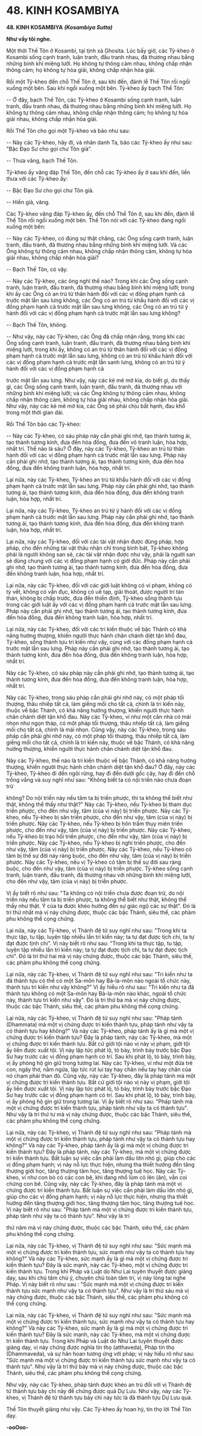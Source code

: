 # 48. KINH KOSAMBIYA

**48. KINH KOSAMBIYA**
***(Kosambiya Sutta)***

**Như vầy tôi nghe.**

Một thời Thế Tôn ở Kosambi, tại tịnh xá Ghosita. Lúc bấy giờ, các Tỷ-kheo ở Kosambi sống cạnh tranh,
luận tranh, đấu tranh nhau, đả thương nhau bằng những binh khí miệng lưỡi. Họ không tự thông cảm
nhau, không chấp nhận thông cảm; họ không tự hòa giải, không chấp nhận hòa giải.

Rồi một Tỷ-kheo đến chỗ Thế Tôn ở, sau khi đến, đảnh lễ Thế Tôn rồi ngồi xuống một bên. Sau khi
ngồi xuống một bên. Tỷ-kheo ấy bạch Thế Tôn:

-- Ở đây, bạch Thế Tôn, các Tỷ-kheo ở Kosambi sống cạnh tranh, luận tranh, đấu tranh nhau, đả thương
nhau bằng những binh khí miệng lưỡi. Họ không tự thông cảm nhau, không chấp nhận thông cảm; họ
không tự hòa giải nhau, không chấp nhận hòa giải.

Rồi Thế Tôn cho gọi một Tỷ-kheo và bảo như sau:

-- Này các Tỷ-kheo, hãy đi, và nhân danh Ta, bảo các Tỷ-kheo ấy như sau: "Bậc Ðạo Sư cho gọi chư
Tôn giả".

-- Thưa vâng, bạch Thế Tôn.

Tỷ-kheo ấy vâng đáp Thế Tôn, đến chỗ các Tỷ-kheo ấy ở sau khi đến, liền thưa với các Tỷ-kheo ấy:

-- Bậc Ðạo Sư cho gọi chư Tôn giả.

-- Hiền giả, vâng.

Các Tỷ-kheo vâng đáp Tỷ-kheo ấy, đến chỗ Thế Tôn ở, sau khi đến, đảnh lễ Thế Tôn rồi ngồi xuống
một bên. Thế Tôn nói với các Tỷ-kheo đang ngồi xuống một bên:

-- Này các Tỷ-kheo, có đúng sự thật chăng, các Ông sống cạnh tranh, luận tranh, đấu tranh, đả thương
nhau bằng những binh khí miệng lưỡi. Và các Ông không tự thông cảm nhau, không chấp nhận thông
cảm, không tự hòa giải nhau, không chấp nhận hòa giải?

-- Bạch Thế Tôn, có vậy.

-- Này các Tỷ-kheo, các ông nghĩ thế nào? Trong khi các Ông sống cạnh tranh, luận tranh, đấu tranh, đả
thương nhau bằng binh khí miệng lưỡi; trong khi ấy các Ông có an trú từ thân hành đối với các vị đồng
phạm hạnh cả trước mặt lẫn sau lưng không, các Ông có an trú từ khẩu hành đối với các vị đồng phạm
hạnh cả trước mặt lẫn sau lưng không, các Ông có an trú từ ý hành đối với các vị đồng phạm hạnh cả
trước mặt lẫn sau lưng không?

-- Bạch Thế Tôn, không.

-- Như vậy, này các Tỷ-kheo, các Ông đã chấp nhận rằng, trong khi các Ông sống cạnh tranh, luận tranh,
đấu tranh, đả thương nhau bằng binh khí miệng lưỡi, trong khi ấy, không có an trú từ thân hành đối với
các vị đồng phạm hạnh cả trước mặt lẫn sau lưng, không có an trú từ khẩu hành đối với các vị đồng
phạm hạnh cả trước mặt lẫn sanh lưng, không có an trú từ ý hành đối với các vị đồng phạm hạnh cả

trước mặt lẫn sau lưng. Như vậy, này các kẻ mê mờ kia, do biết gì, do thấy gì, các Ông sống cạnh tranh,
luận tranh, đấu tranh, đả thương nhau với những binh khí miệng lưỡi; và các Ông không tự thông cảm
nhau, không chấp nhận thông cảm, không tự hòa giải nhau, không chấp nhận hòa giải. Như vậy, này các
kẻ mê mờ kia, các Ông sẽ phải chịu bất hạnh, đau khổ trong một thời gian dài.

Rồi Thế Tôn bảo các Tỷ-kheo:

-- Này các Tỷ-kheo, có sáu pháp này cần phải ghi nhớ, tạo thành tương ái, tạo thành tương kính, đưa đến
hòa đồng, đưa đến vô tranh luận, hòa hợp, nhất trí. Thế nào là sáu? Ở đây, này các Tỷ-kheo, Tỷ-kheo an
trú từ thân hành đối với các vị đồng phạm hạnh cả trước mặt lẫn sau lưng. Pháp này cần phải ghi nhớ,
tạo thành tương ái, tạo thành tương kính, đưa đến hòa đồng, đưa đến không tranh luận, hòa hợp, nhất trí.

Lại nữa, này các Tỷ-kheo, Tỷ-kheo an trú từ khẩu hành đối với các vị đồng phạm hạnh cả trước mặt lẫn
sau lưng. Pháp này cần phải ghi nhớ, tạo thành tương ái, tạo thành tương kính, đưa đến hòa đồng, đưa
đến không tranh luận, hòa hợp, nhất trí.

Lại nữa, này các Tỷ-kheo, Tỷ-kheo an trú từ ý hành đối với các vị đồng phạm hạnh cả trước mặt lẫn sau
lưng. Pháp này cần phải ghi nhớ, tạo thành tương ái, tạo thành tương kính, đưa đến hòa đồng, đưa đến
không tranh luận, hòa hợp, nhất trí.

Lại nữa, này các Tỷ-kheo, đối với các tài vật nhận được đúng pháp, hợp pháp, cho đến những tài vật
thâu nhận chỉ trong bình bát, Tỷ-kheo không phải là người không san sẻ, các tài vật nhận được như vậy,
phải là người san sẻ dùng chung với các vị đồng phạm hạnh có giới đức. Pháp này cần phải ghi nhớ, tạo
thành tương ái, tạo thành tương kính, đưa đến hòa đồng, đưa đến không tranh luận, hòa hợp, nhất trí.

Lại nữa, này các Tỷ-kheo, đối với các giới luật không có vi phạm, không có tỳ vết, không có vẩn đục,
không có uế tạp, giải thoát, được người trí tán thán, không bị chấp trước, đưa đến thiền định, Tỷ-kheo
sống thành tựu trong các giới luật ấy với các vị đồng phạm hạnh cả trước mặt lẫn sau lưng. Pháp này cần
phải ghi nhớ, tạo thành tương ái, tạo thành tương kính, đưa đến hòa đồng, đưa đến không tranh luận, hòa
hợp, nhất trí.

Lại nữa, này các Tỷ-kheo, đối với các tri kiến thuộc về bậc Thánh có khả năng hướng thượng, khiến
người thực hành chân chánh diệt tận khổ đau, Tỷ-kheo, sống thành tựu tri kiến như vậy, cùng với các
đồng phạm hạnh cả trước mặt lẫn sau lưng. Pháp này cần phải ghi nhớ, tạo thành tương ái, tạo thành
tương kính, đưa đến hòa đồng, đưa đến không tranh luận, hòa hợp, nhất trí.

Này các Tỷ-kheo, có sáu pháp này cần phải ghi nhớ, tạo thành tương ái, tạo thành tương kính, đưa đến
hòa đồng, đưa đến không tranh luận, hòa hợp, nhất trí.

Này các Tỷ-kheo, trong sáu pháp cần phải ghi nhớ này, có một pháp tối thượng, thâu nhiếp tất cả, làm
giềng mối cho tất cả, chính là tri kiến này, thuộc về bậc Thánh, có khả năng hướng thượng, khiến người
thực hành chân chánh diệt tận khổ đau. Này các Tỷ-kheo, ví như một căn nhà có mái nhọn như ngọn
tháp, có một pháp tối thượng, thâu nhiếp tất cả, làm giềng mối cho tất cả, chính là mái nhọn. Cũng vậy,
này các Tỷ-kheo, trong sáu pháp cần phải ghi nhớ này, có một pháp tối thượng, thâu nhiếp tất cả, làm
giềng mối cho tất cả, chính là tri kiến này, thuộc về bậc Thánh, có khả năng hướng thượng, khiến người
thực hành chân chánh diệt tận khổ đau.

Này các Tỷ-kheo, thế nào là tri kiến thuộc về bậc Thánh, có khả năng hướng thượng, khiến người thực
hành chân chánh diệt tận khổ đau? Ở đây, này các Tỷ-kheo, Tỷ-kheo đi đến ngôi rừng, hay đi đến dưới
gốc cây, hay đi đến chỗ trống vắng và suy nghĩ như sau: "Không biết ta có nội triền nào chưa đoạn trừ

không? Do nội triền này nếu tâm ta bị triền phược, thì ta không thể biết như thật, không thể thấy như
thật?" Này các Tỷ-kheo, nếu Tỷ-kheo bị tham dục triền phược, cho đến như vậy, tâm (của vị này) bị
triền phược. Này các Tỷ-kheo, nếu Tỷ-kheo bị sân triền phược, cho đến như vậy, tâm (của vị này) bị
triền phược. Này các Tỷ-kheo, nếu Tỷ-kheo bị hôn trầm thụy miên triền phược, cho đến như vậy, tâm
(của vị này) bị triền phược. Này các Tỷ-kheo, nếu Tỷ-kheo bị trạo hối triền phược, cho đến như vậy, tâm
(của vị này) bị triền phược. Này các Tỷ-kheo, nếu Tỷ-kheo bị nghi triền phược, cho đến như vậy, tâm
(của vị này) bị triền phược. Này các Tỷ-kheo, nếu Tỷ-kheo có tâm bị thế sự đời này ràng buộc, cho đến
như vậy, tâm (của vị này) bị triền phược. Này các Tỷ-kheo, nếu vị Tỷ-kheo có tâm bị thế sự đời sau ràng
buộc, cho đến như vậy, tâm (của vị này) bị triền phược. Tỷ-kheo sống cạnh tranh, luận tranh, đấu tranh,
đả thương nhau với những binh khí miệng lưỡi, cho đến như vậy, tâm (của vị này) bị triền phược.

Vị ấy biết rõ như sau: "Ta không có nội triền chưa được đoạn trừ, do nội triền này nếu tâm ta bị triền
phược, ta không thể biết như thật, không thể thấy như thật. Ý của ta được khéo hướng đến sự giác ngộ
các sự thật". Ðó là trí thứ nhất mà vị này chứng được, thuộc các bậc Thánh, siêu thế, các phàm phu
không thể cọng chứng.

Lại nữa, này các Tỷ-kheo, vị Thánh đệ tử suy nghĩ như sau: "Trong khi ta thực tập, tu tập, luyện tập
nhiều lần tri kiến này; ta tự đạt được tịch chi, ta tự đạt được tịnh chi". Vị này biết rõ như sau: "Trong khi
ta thực tập, tu tập, luyện tập nhiều lần tri kiến này; ta tự đạt được tịch chỉ, ta tự đạt được tịch chỉ". Ðó là
trí thứ hai mà vị này chứng được, thuộc các bậc Thánh, siêu thế, các phàm phu không thể cọng chứng.

Lại nữa, này các Tỷ-kheo, vị Thánh đệ tử suy nghĩ như sau: "Tri kiến như ta đã thành tựu có thể có một
Sa-môn hay Bà-la-môn nào ngoài tổ chức này, thành tựu tri kiến như vậy không?" Vị ấy hiểu rõ như
sau: "Tri kiến như ta đã thành tựu không có một Sa-môn hay Bà-la-môn nào khác, ngoài tổ chức này,
thành tựu tri kiến như vậy". Ðó là tri thứ ba mà vị này chứng được, thuộc các bậc Thánh, siêu thế, các
phàm phu không thể cọng chứng.

Lại nữa, này các Tỷ-kheo, vị Thánh đệ tử suy nghĩ như sau: "Pháp tánh (Dhammata) mà một vị chứng
được tri kiến thành tựu, pháp tánh như vậy ta có thành tựu hay không?" Và này các Tỷ-kheo, pháp tánh
ấy là gì mà một vị chứng được tri kiến thành tựu? Ðây là pháp tánh, này các Tỷ-kheo, mà một vị chứng
được tri kiến thành tựu. Bất cứ giới tội nào vị này vị phạm, giới tội ấy liền được xuất tội. Vị này lập tức
phát lộ, tỏ bày, trình bày trước bậc Ðạo Sư hay trước các vị đồng phạm hạnh có trí. Sau khi phát lộ, tỏ
bày, trình bày, vị ấy phòng hộ gìn giữ trong tương lai. Này các Tỷ-kheo, ví như một đứa trẻ con, ngây
thơ, nằm ngửa, lập tức rút lui tay hay chân nếu tay hay chân của nó chạm phải than đỏ. Cũng vậy, này
các Tỷ-kheo, đây là pháp tánh mà một vị chứng được tri kiến thành tựu. Bất cứ giới tội nào vị này vị
phạm, giới tội ấy liền được xuất tội. Vị này lập tức phát lộ, tỏ bày, trình bày trước bậc Ðạo Sư hay trước
các vị đồng phạm hạnh có trí. Sau khi phát lộ, tỏ bày, trình bày, vị ấy phòng hộ gìn giữ trong tương lai.
Vị ấy biết rõ như sau: "Pháp tánh mà một vị chứng được tri kiến thành tựu, pháp tánh như vậy ta có
thành tựu". Như vậy là trí thứ tư mà vị này chứng được, thuộc các bậc Thánh, siêu thế, các phàm phu
không thể cọng chứng.

Lại nữa, này các Tỷ-kheo, vị Thánh đệ tử suy nghĩ như sau: "Pháp tánh mà một vị chứng được tri kiến
thành tựu, pháp tánh như vậy ta có thành tựu hay không?" Và này các Tỷ-kheo, pháp tánh ấy là gì mà
một vị chứng được tri kiến thành tựu? Ðây là pháp tánh, này các Tỷ-kheo, mà một vị chứng được tri
kiến thành tựu. Bất luận sự việc cần phải làm dầu lớn nhỏ gì, giúp cho các vị đồng phạm hạnh; vị này nỗ
lực thực hiện, nhưng tha thiết hướng đến tăng thượng giới học, tăng thượng tâm học, tăng thượng tuệ
học. Này các Tỷ-kheo, ví như con bò có các con bê, khi đang nhổ lùm cỏ lên (ăn), vẫn coi chừng con bê.
Cũng vậy, này các Tỷ-kheo, đây là pháp tánh mà một vị chứng được tri kiến thành tựu. Bất luận sự việc
cần phải làm dầu lớn nhỏ gì, giúp cho các vị đồng phạm hạnh; vị này nỗ lực thực hiện, nhưng tha thiết
hướng đến tăng thượng giới học, tăng thượng tâm học, tăng thượng tuệ học. Vị này biết rõ như sau:
"Pháp tánh mà một vị chứng được tri kiến thành tựu, pháp tánh như vậy ta có thành tựu". Như vậy là trí

thứ năm mà vị này chứng được, thuộc các bậc Thánh, siêu thế, các phàm phu không thể cọng chứng.

Lại nữa, này các Tỷ-kheo, vị Thánh đệ tử suy nghĩ như sau: "Sức mạnh mà một vị chứng được tri kiến
thành tựu, sức mạnh như vậy ta có thành tựu hay không?" Và này các Tỷ-kheo, sức mạnh ấy là gì mà
một vị chứng được tri kiến thành tựu? Ðây là sức mạnh, này các Tỷ-kheo, một vị chứng được tri kiến
thành tựu. Trong khi Pháp và Luật do Như Lai tuyên thuyết được giảng dạy, sau khi chú tâm chú ý,
chuyên chú toàn tâm trí, vị này lóng tai nghe Pháp. Vị này biết rõ như sau : "Sức mạnh mà một vị chứng
được tri kiến thành tựu sức mạnh như vậy ta có thành tựu". Như vậy là trí thứ sáu mà vị này chứng
được, thuộc các bậc Thánh, siêu thế, các phàm phu không có thể cọng chứng.

Lại nữa, này các Tỷ-kheo, vị Thánh đệ tử suy nghĩ như sau: "Sức mạnh mà một vị chứng được tri kiến
thành tựu, sức mạnh như vậy ta có thành tựu hay không?" Và này các Tỷ-kheo, sức mạnh ấy là gì mà
một vị chứng được tri kiến thành tựu? Ðây là sức mạnh, này các Tỷ-kheo, mà một vị chứng được tri
kiến thành tựu. Trong khi Pháp và Luật do Như Lai tuyên thuyết được giảng dạy, vị này chứng được
nghĩa tín thọ (atthaveda), Pháp tín thọ (Dhammaveda), và sự hân hoan tương ứng với pháp; vị này hiểu
rõ như sau: "Sức mạnh mà một vị chứng được tri kiến thành tựu sức mạnh như vậy ta có thành tựu".
Như vậy là trí thứ bảy mà vị này chứng được, thuộc các bậc Thánh, siêu thế, các phàm phu không thể
cọng chứng.

Như vậy, này các Tỷ-kheo, pháp tánh được khéo an trú đối với vị Thánh đệ tử thành tựu bảy chi này để
chứng được quả Dự Lưu. Như vậy, này các Tỷ-kheo, vị Thánh đệ tử thành tựu bảy chi này tức là đã
thành tựu Dự Lưu quả.

Thế Tôn thuyết giảng như vậy. Các Tỷ-kheo ấy hoan hỷ, tín thọ lời Thế Tôn dạy.

**-ooOoo-**

